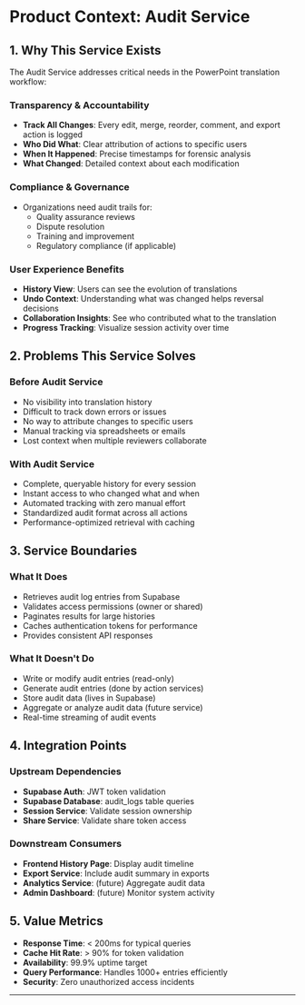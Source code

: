 <!-- productContext.md -->

# Product Context: Audit Service

## 1. Why This Service Exists
The Audit Service addresses critical needs in the PowerPoint translation workflow:

### Transparency & Accountability
- **Track All Changes**: Every edit, merge, reorder, comment, and export action is logged
- **Who Did What**: Clear attribution of actions to specific users
- **When It Happened**: Precise timestamps for forensic analysis
- **What Changed**: Detailed context about each modification

### Compliance & Governance
- Organizations need audit trails for:
  - Quality assurance reviews
  - Dispute resolution
  - Training and improvement
  - Regulatory compliance (if applicable)

### User Experience Benefits
- **History View**: Users can see the evolution of translations
- **Undo Context**: Understanding what was changed helps reversal decisions
- **Collaboration Insights**: See who contributed what to the translation
- **Progress Tracking**: Visualize session activity over time

## 2. Problems This Service Solves

### Before Audit Service
- No visibility into translation history
- Difficult to track down errors or issues
- No way to attribute changes to specific users
- Manual tracking via spreadsheets or emails
- Lost context when multiple reviewers collaborate

### With Audit Service
- Complete, queryable history for every session
- Instant access to who changed what and when
- Automated tracking with zero manual effort
- Standardized audit format across all actions
- Performance-optimized retrieval with caching

## 3. Service Boundaries

### What It Does
- Retrieves audit log entries from Supabase
- Validates access permissions (owner or shared)
- Paginates results for large histories
- Caches authentication tokens for performance
- Provides consistent API responses

### What It Doesn't Do
- Write or modify audit entries (read-only)
- Generate audit entries (done by action services)
- Store audit data (lives in Supabase)
- Aggregate or analyze audit data (future service)
- Real-time streaming of audit events

## 4. Integration Points

### Upstream Dependencies
- **Supabase Auth**: JWT token validation
- **Supabase Database**: audit_logs table queries
- **Session Service**: Validate session ownership
- **Share Service**: Validate share token access

### Downstream Consumers
- **Frontend History Page**: Display audit timeline
- **Export Service**: Include audit summary in exports
- **Analytics Service**: (future) Aggregate audit data
- **Admin Dashboard**: (future) Monitor system activity

## 5. Value Metrics
- **Response Time**: < 200ms for typical queries
- **Cache Hit Rate**: > 90% for token validation
- **Availability**: 99.9% uptime target
- **Query Performance**: Handles 1000+ entries efficiently
- **Security**: Zero unauthorized access incidents

--- 